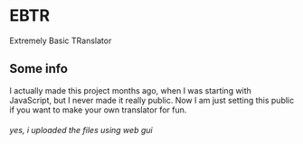 # EBTR
Extremely Basic TRanslator
## Some info
I actually made this project months ago, when I was starting with JavaScript, but I never made it really public. Now I am just setting this public if you want to make your own translator for fun.

###### *yes, i uploaded the files using web gui*
